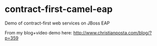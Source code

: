 contract-first-camel-eap
========================

Demo of contract-first web services on JBoss EAP

From my blog+video demo here: http://www.christianposta.com/blog/?p=359
